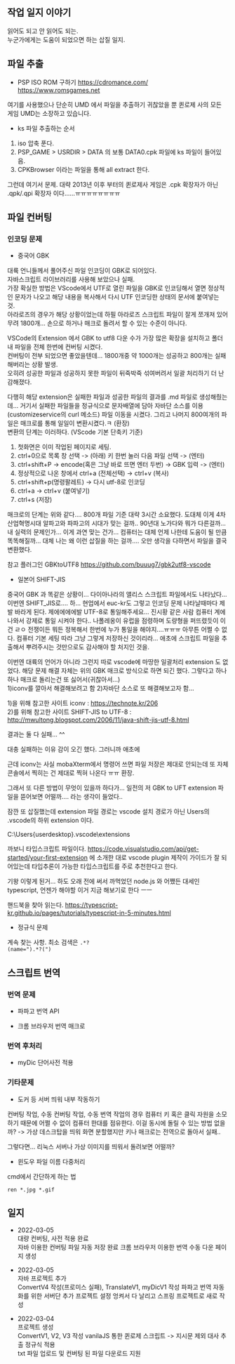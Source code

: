 
## 작업 일지 이야기

읽어도 되고 안 읽어도 되는.  
누군가에게는 도움이 되었으면 하는 삽질 일지.


## 파일 추출 

- PSP ISO ROM 구하기
  https://cdromance.com/  
  https://www.romsgames.net

여기를 사용했으나 단순히 UMD 에서 파일을 추출하기 귀찮았을 뿐 퀸로제 사의 모든 게임 UMD는 소장하고 있습니다.

- ks 파일 추출하는 순서

1. iso 압축 푼다.
2. PSP_GAME > USRDIR > DATA 의 보통 DATA0.cpk 파일에 ks 파일이 들어있음.
3. CPKBrowser 이라는 파일을 통해 all extract 한다. 

그런데 여기서 문제. 대략 2013년 이후 부터의 퀸로제사 게임은 .cpk 확장자가 아닌 .qpk/.qpi 확장자 이다......ㅠㅠㅠㅠㅠㅠㅠㅠ



## 파일 컨버팅


### 인코딩 문제

- 중국어 GBK

대륙 언니들께서 풀어주신 파일 인코딩이 GBK로 되어있다.  
자바스크립트 라이브러리를 사용해 보았으나 실패.  
가장 확실한 방법은 VScode에서 UTF로 열린 파일을 GBK로 인코딩해서 열면 정상적인 문자가 나오고 해당 내용을 복사해서 다시 UTF 인코딩한 상태의 문서에 붙여넣는 것.  
아라로즈의 경우가 해당 상황이었는데 하필 아라로즈 스크립트 파일이 잘게 쪼개져 있어 무려 1800개... 손으로 하거나 매크로 돌려서 할 수 있는 수준이 아니다.  

VSCode의 Extension 에서 GBK to utf8 다운 수가 가장 많은 확장을 설치하고 폴더 내 파일을 전체 한번에 컨버팅 시켰다.  
컨버팅이 전부 되었으면 좋았을텐데... 
1800개중 약 1000개는 성공하고 800개는 실패해버리는 상황 발생.  
오히려 성공한 파일과 성공하지 못한 파일이 뒤죽박죽 섞여버려서 일괄 처리하기 더 난감해졌다.  

다행히 해당 extension은 실패한 파일과 성공한 파일의 결과를 .md 파일로 생성해줬는데... 
거기서 실패한 파일들을 정규식으로 문자배열에 담아 자바단 소스를 이용(customizeservice의 curl 메소드) 파일 이동을 시켰다.
그리고 나머지 800여개의 파일은 매크로를 통해 일일이 변환시켰다.ㅋ (환장)  
변환의 단계는 이러하다. (VScode 기본 단축키 기준)

1. 첫화면은 이미 작업된 페이지로 세팅.
2. ctrl+0으로 목록 창 선택 -> (아래) 키 한번 눌러 다음 파일 선택 -> (엔터)
3. ctrl+shift+P -> encode(혹은 그냥 바로 뜨면 엔터 두번) -> GBK 입력 -> (엔터) 
4. 정상적으로 나온 창에서 ctrl+a (전체선택) -> ctrl+v (복사)
5. ctrl+shift+p(명령팔레트) -> 다시 utf-8로 인코딩
6. ctrl+a -> ctrl+v (붙여넣기)
7. ctrl+s (저장)

매크로의 단계는 위와 같다.... 800개 파일 기준 대략 3시간 소요했다. 도대체 이게 4차산업혁명시대 알파고와 파파고의 시대가 맞는 걸까.. 90년대 노가다와 뭐가 다른걸까... 
내 실력의 문제인가... 이게 과연 맞는 건가... 컴퓨터는 대체 언제 나한테 도움이 될 만큼 똑똑해질까... 대체 나는 왜 이런 삽질을 하는 걸까.... 오만 생각을 다하면서 파일을 결국 변환했다. 

참고 플러그인 GBKtoUTF8 https://github.com/buuug7/gbk2utf8-vscode



- 일본어 SHIFT-JIS

중국어 GBK 과 똑같은 상황이... 다이아나라의 앨리스 스크립트 파일에서도 나타났다... 이번엔 SHIFT_JIS로.... 하... 
현업에서 euc-kr도 그렇고 인코딩 문제 나타날때마다 제발 바라게 된다. 제에에에에발 UTF-8로 통일해주세요... 진시황 같은 사람 컴퓨터 계에 나와서 강제로 통일 시켜야 한다.. 
나폴레옹이 유럽을 점령하며 도량형을 퍼뜨렸듯이 이건 ㄹㅇ 전쟁이든 뭐든 정복해서 한번에 누가 통일을 해야지....ㅠㅠㅠ 
아무튼 어쩔 수 없다. 컴퓨터 기본 세팅 따라 그냥 그렇게 저장하신 것이리라... 애초에 스크립트 파일을 추출해서 뿌려주시는 것만으로도 감사해야 할 처지인 것을.

이번엔 대륙의 언어가 아니라 그런지 따로 vscode에 마땅한 일괄처리 extension 도 없었다. 해당 문제 해결 자체는 위의 GBK 매크로 방식으로 하면 되긴 했다. 그렇다고 하나하나 매크로 돌리는건 또 싫어서(귀찮아서...)  
1)iconv를 깔아서 해결해보려고 함 2)자바단 소스로 또 해결해보고자 함...

1)을 위해 참고한 사이트 iconv : https://technote.kr/206  
2)를 위해 참고한 사이트 SHIFT-JIS to UTF-8 : http://mwultong.blogspot.com/2006/11/java-shift-jis-utf-8.html  


결과는 둘 다 실패... ^^

대충 실패하는 이유 감이 오긴 했다. 그러니까 애초에 

근데 iconv는 사실 mobaXterm에서 명령어 쓰면 파일 저장은 제대로 안되는데 또 자체 콘솔에서 찍히는 건 제대로 찍혀 나온다 ㅠㅠ 환장.  


그래서 또 다른 방법이 무엇이 있을까 하다가... 일전의 저 GBK to UFT extension 파일을 뜯어보면 어떨까.... 라는 생각이 들었다..

잠깐 또 삽질했는데 extension 파일 경로는 vscode 설치 경로가 아닌 Users의 .vscode의 하위 extension 이다.

C:\Users\{userdesktop}\.vscode\extensions 


까보니 타입스크립트 파일이다. 
https://code.visualstudio.com/api/get-started/your-first-extension 에 소개한 대로 vscode plugin 제작이 가이드가 잘 되어있는데
타입추론이 가능한 타입스크립트를 주로 추천한다고 한다.

기왕 이렇게 된거... 하도 오래 전에 써서 까먹었던 node.js 와 어쨌든 대세인 typescript, 언젠가 해야할 이거 지금 해보기로 한다 ㅡㅡ 

핸드북을 찾아 읽는다. https://typescript-kr.github.io/pages/tutorials/typescript-in-5-minutes.html



- 정규식 문제

계속 찾는 사항.
최소 검색은 ```.*?```  
```(name=").*?(")```


## 스크립트 번역


### 번역 문제

- 파파고 번역 API

- 크롬 브라우저 번역 매크로


### 번역 후처리

- myDic 단어사전 적용



### 기타문제

- 도커 등 서버 띄워 내부 작동하기

컨버팅 작업, 수동 컨버팅 작업, 수동 번역 작업의 경우 컴퓨터 키 혹은 클릭 자원을 소모하기 때문에 어쩔 수 없이 컴퓨터 한대를 점유한다.
이걸 동시에 돌릴 수 있는 방법 없을까? -> 가상 데스크탑을 띄워 화면 분할했지만 키나 매크로는 전역으로 돌아서 실패..  

그렇다면... 리눅스 서버나 가상 이미지를 띄워서 돌려보면 어떨까?

- 윈도우 파일 이름 다중처리

cmd에서 간단하게 하는 법

``ren *.jpg *.gif`` 




## 일지

- 2022-03-05   
  대량 컨버팅, 사전 적용 완료  
  자바 이용한 컨버팅 파일 자동 저장 완료
  크롬 브라우저 이용한 번역 수동 다운 페이지 생성

- 2022-03-05  
  자바 프로젝트 추가  
  ConvertV4 작성(프로미스 실패), TranslateV1, myDicV1 작성
  파파고 번역 자동화를 위한 서버단 추가
  프로젝트 설정 엉켜서 다 날리고 스프링 프로젝트로 새로 작성

- 2022-03-04  
  프로젝트 생성  
  ConvertV1, V2, V3 작성
  vanilaJS 통한 퀸로제 스크립트 -> 지시문 제외 대사 추출 정규식 적용  
  txt 파일 업로드 및 컨버팅 된 파일 다운로드 지원